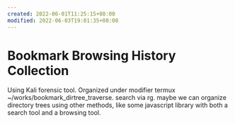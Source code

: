 ```yaml
---
created: 2022-06-01T11:25:15+08:00
modified: 2022-06-03T19:01:35+08:00
---
```


# Bookmark Browsing History Collection

Using Kali forensic tool.
Organized under modifier termux ~/works/bookmark_dirtree_traverse. search via rg.
maybe we can organize directory trees using other methods, like some javascript library with both a search tool and a browsing tool.
